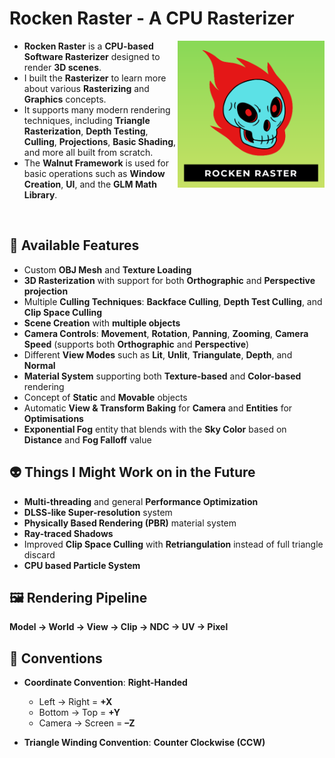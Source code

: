 # **Rocken Raster - A CPU Rasterizer**

<img align="right" alt="Coding" width="235" src="RockenRaster/Assets/logo.png">

* **Rocken Raster** is a **CPU-based Software Rasterizer** designed to render **3D scenes**.
* I built the **Rasterizer** to learn more about various **Rasterizing** and **Graphics** concepts.
* It supports many modern rendering techniques, including **Triangle Rasterization**, **Depth Testing**, **Culling**, **Projections**, **Basic Shading**, and more all built from scratch.
* The **Walnut Framework** is used for basic operations such as **Window Creation**, **UI**, and the **GLM Math Library**.

<br>

## 🐉 **Available Features**

- Custom **OBJ Mesh** and **Texture Loading**  
- **3D Rasterization** with support for both **Orthographic** and **Perspective projection**  
- Multiple **Culling Techniques**: **Backface Culling**, **Depth Test Culling**, and **Clip Space Culling**  
- **Scene Creation** with **multiple objects**  
- **Camera Controls**: **Movement**, **Rotation**, **Panning**, **Zooming**, **Camera Speed** (supports both **Orthographic** and **Perspective**)  
- Different **View Modes** such as **Lit**, **Unlit**, **Triangulate**, **Depth**, and **Normal**  
- **Material System** supporting both **Texture-based** and **Color-based** rendering  
- Concept of **Static** and **Movable** objects  
- Automatic **View & Transform Baking** for **Camera** and **Entities** for **Optimisations**  
- **Exponential Fog** entity that blends with the **Sky Color** based on **Distance** and **Fog Falloff** value

## 👽 **Things I Might Work on in the Future**

- **Multi-threading** and general **Performance Optimization**
- **DLSS-like Super-resolution** system  
- **Physically Based Rendering (PBR)** material system  
- **Ray-traced Shadows**  
- Improved **Clip Space Culling** with **Retriangulation** instead of full triangle discard  
- **CPU based Particle System**  

## 🖼️ **Rendering Pipeline**

**Model → World → View → Clip → NDC → UV → Pixel**

## 🧭 **Conventions**

- **Coordinate Convention**: **Right-Handed**  
   - Left → Right = **+X**  
   - Bottom → Top = **+Y**  
   - Camera → Screen = **–Z**

- **Triangle Winding Convention**: **Counter Clockwise (CCW)**
